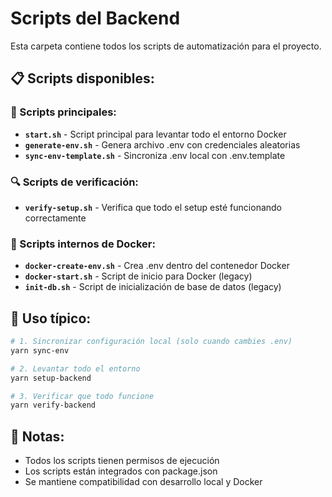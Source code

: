 # Scripts del Backend

Esta carpeta contiene todos los scripts de automatización para el proyecto.

## 📋 Scripts disponibles:

### **🚀 Scripts principales:**
- **`start.sh`** - Script principal para levantar todo el entorno Docker
- **`generate-env.sh`** - Genera archivo .env con credenciales aleatorias
- **`sync-env-template.sh`** - Sincroniza .env local con .env.template

### **🔍 Scripts de verificación:**
- **`verify-setup.sh`** - Verifica que todo el setup esté funcionando correctamente

### **🐳 Scripts internos de Docker:**
- **`docker-create-env.sh`** - Crea .env dentro del contenedor Docker
- **`docker-start.sh`** - Script de inicio para Docker (legacy)
- **`init-db.sh`** - Script de inicialización de base de datos (legacy)

## 🎯 Uso típico:

```bash
# 1. Sincronizar configuración local (solo cuando cambies .env)
yarn sync-env

# 2. Levantar todo el entorno
yarn setup-backend

# 3. Verificar que todo funcione
yarn verify-backend
```

## 📝 Notas:

- Todos los scripts tienen permisos de ejecución
- Los scripts están integrados con package.json
- Se mantiene compatibilidad con desarrollo local y Docker
